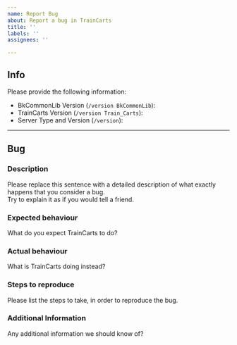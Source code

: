 ```yaml
---
name: Report Bug
about: Report a bug in TrainCarts
title: ''
labels: ''
assignees: ''

---
```


## Info
Please provide the following information:

- BkCommonLib Version (`/version BkCommonLib`): 
- TrainCarts Version (`/version Train_Carts`): 
- Server Type and Version (`/version`):

----
## Bug

### Description
Please replace this sentence with a detailed description of what exactly happens that you consider a bug.  
Try to explain it as if you would tell a friend.

### Expected behaviour
What do you expect TrainCarts to do?

### Actual behaviour
What is TrainCarts doing instead?

### Steps to reproduce
Please list the steps to take, in order to reproduce the bug.

### Additional Information
Any additional information we should know of?
